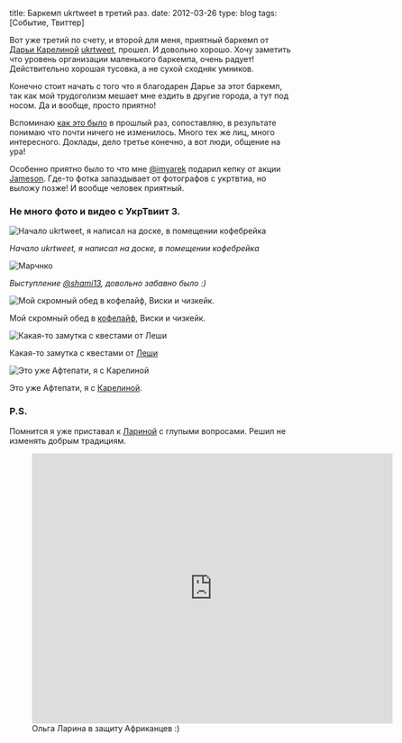 title: Баркемп ukrtweet в третий раз.
date: 2012-03-26
type: blog
tags: [Событие, Твиттер]

Вот уже третий по счету, и второй для меня, приятный баркемп от <a href="https://twitter.com/#!/karelina">Дарьи Карелиной</a> <a href="http://ukrtweet.com.ua/">ukrtweet</a>, прошел. И довольно хорошо. Хочу заметить что уровень организации маленького баркемпа, очень радует! Действительно хорошая тусовка, а не сухой сходняк умников.

Конечно стоит начать с того что я благодарен Дарье за этот баркемп, так как мой трудоголизм мешает мне ездить в другие города, а тут под носом. Да и вообще, просто приятно!

Вспоминаю <a href="http://macgera.name/post/262264/">как это было</a> в прошлый раз, сопоставляю, в результате понимаю что почти ничего не изменилось. Много тех же лиц, много интересного. Доклады, дело третье конечно, а вот люди, общение на ура!

Особенно приятно было то что мне <a href="https://twitter.com/#!/imyarek">@imyarek</a> подарил кепку от акции <a href="http://www.jamesonwhiskey.com">Jameson</a>. Где-то фотка запаздывает от фотографов с укртвтиа, но выложу позже! И вообще человек приятный.

### Не много фото и видео c УкрТвиит 3.

![Начало ukrtweet, я написал на доске, в помещении кофебрейка](/static/files/IMAG0105.jpg)

*Начало ukrtweet, я написал на доске, в помещении кофебрейка*

![Марчнко](/static/files/IMAG0099.jpg)

*Выступление [@shami13](https://twitter.com/#!/shami13), довольно забавно было :)*

![Мой скромный обед в кофелайф, Виски и чизкейк.](/static/files/IMAG0108.jpg)

Мой скромный обед в [кофелайф](http://coffeelife.com.ua/), Виски и чизкейк.

![Какая-то замутка с квестами от Леши](/static/files/IMAG0113.jpg)

Какая-то замутка с квестами от [Леши](https://twitter.com/#!/Crash_AT)

![Это уже Афтепати, я с Карелиной](/static/files/Ao3cX8cCEAA0qBn.jpg)

Это уже Афтепати, я с [Карелиной](https://twitter.com/#!/karelina).

### P.S.

Помнится я уже приставал к <a href="https://twitter.com/#!/LarinaOlga">Лариной</a> с глупыми вопросами. Решил не изменять добрым традициям.

<figure>
    <div class="if"><iframe width="640" height="480" src="http://www.youtube.com/embed/HEwkA7ZIUdc" frameborder="0" allowfullscreen></iframe></div>
    <figcaption>Ольга Ларина в защиту Африканцев :)</figcaption>
</figure>